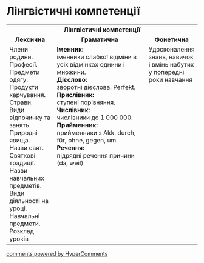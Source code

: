 <div id="hypercomments_widget" class="js-hypercomments-widget invisible"></div>

# Лінгвістичні компетенції


<table>
  <tr>
    <td align="center" colspan="3"><b>Лінгвістичні компетенції</b></td>
  </tr>
            <tr>
                <td align="center"><b>Лексична</b></td>
                <td align="center"><b>Граматична</b></td>
                <td align="center"><b>Фонетична</b></td>
            </tr>
            <tr>
                <td width="25%" style="vertical-align:top !important;">
Члени родини.<br>
Професії.<br>
Предмети одягу.<br>
Продукти харчування.<br>
Страви.<br>
Види відпочинку та занять.<br>
Природні явища. <br>
Назви свят. <br>
Святкові традиції.<br>
Назви навчальних предметів.<br>
Види діяльності на уроці.<br>
Навчальні предмети. <br>
Розклад уроків</td>
<td width="50%" style="vertical-align:top !important;">
<b>Іменник:</b><br>
іменники слабкої відміни в усіх відмінках однини і множини.<br>
<b>Дієслово:</b><br>
зворотні дієслова. Perfekt.<br>
<b>Прислівник:</b><br>
ступені порівняння.<br>
<b>Числівник:</b><br>
числівники до 1 000 000.<br>
<b>Прийменник:</b><br>
прийменники з Akk. durch, für, ohne, gegen, um.<br>
<b>Речення:</b><br>
підрядні речення причини (da, weil)
</td>
<td width="25%" style="vertical-align:top !important;">Удосконалення знань, навичок і вмінь набутих у попередні роки навчання</td>
            </tr>
</table>

<div class="js-hypercomments-container">
    <a href="http://hypercomments.com" class="hc-link" title="comments widget">comments powered by HyperComments</a>
</div>